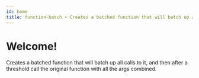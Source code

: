 ```yaml
---
id: home
title: function-batch ∙ Creates a batched function that will batch up all calls to it, and then after a threshold call the original function with all the args combined.
---
```


# Welcome!

Creates a batched function that will batch up all calls to it, and then after a threshold call the original function with all the args combined.
